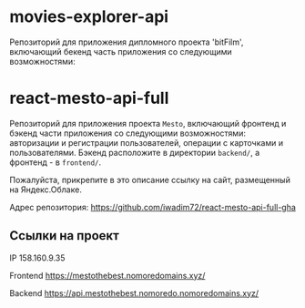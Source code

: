 # movies-explorer-api
Репозиторий для приложения дипломного проекта 'bitFilm', включающий бекенд часть приложения со следующими возможностями: 


# react-mesto-api-full
Репозиторий для приложения проекта `Mesto`, включающий фронтенд и бэкенд части приложения со следующими возможностями: авторизации и регистрации пользователей, операции с карточками и пользователями. Бэкенд расположите в директории `backend/`, а фронтенд - в `frontend/`. 
  
Пожалуйста, прикрепите в это описание ссылку на сайт, размещенный на Яндекс.Облаке.

Адрес репозитория: https://github.com/iwadim72/react-mesto-api-full-gha

## Ссылки на проект

IP 158.160.9.35

Frontend https://mestothebest.nomoredomains.xyz/

Backend https://api.mestothebest.nomoredo.nomoredomains.xyz/
